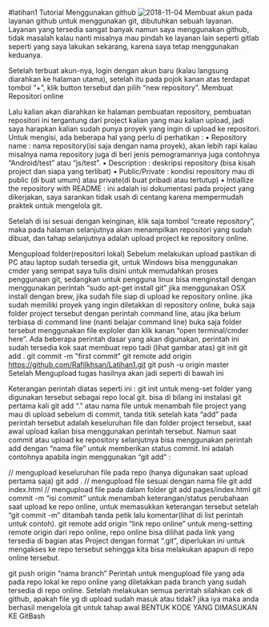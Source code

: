 #latihan1
Tutorial Menggunakan github
![2018-11-04](https://user-images.githubusercontent.com/46559356/51582426-91e8f280-1efe-11e9-9be6-7992f8762e55.png)
Membuat akun pada layanan github
untuk menggunakan git, dibutuhkan sebuah layanan. Layanan yang tersedia sangat banyak namun saya menggunakan github, tidak masalah kalau nanti misalnya mau pindah ke layanan lain seperti gitlab seperti yang saya lakukan sekarang, karena saya tetap menggunakan keduanya.

Setelah terbuat akun-nya, login dengan akun baru (kalau langsung diarahkan ke halaman utama), setelah itu pada pojok kanan atas terdapat tombol “+”, klik button tersebut dan pilih “new repository”.
Membuat Repositori online

Lalu kalian akan diarahkan ke halaman pembuatan repository, pembuatan repositori ini tergantung dari project kalian yang mau kalian upload, jadi saya harapkan kalian sudah punya proyek yang ingin di upload ke repositori.
Untuk mengisi, ada beberapa hal yang perlu di perhatikan :
•	Repository name : nama repository(isi saja dengan nama proyek), akan lebih rapi kalau misalnya nama repository juga di beri jenis pemogramannya juga contohnya “Android/test” atau “js/test”.
•	Description : deskripsi repository (bisa kisah project dan siapa yang terlibat)
•	Public/Private : kondisi repository mau di public (di buat umum) atau private(di buat pribadi atau tertutup)
•	Intiallize the repository with README : ini adalah isi dokumentasi pada project yang dikerjakan, saya sarankan tidak usah di centang karena mempermudah praktek untuk mengelola git.

Setelah di isi sesuai dengan keinginan, klik saja tombol “create repository”, maka pada halaman selanjutnya akan menampilkan repositori yang sudah dibuat, dan tahap selanjutnya adalah upload project ke repository online.

Mengupload folder(repositori lokal)
Sebelum melakukan upload pastikan di PC atau laptop sudah tersedia git, untuk Windows bisa menggunakan cmder yang sempat saya tulis disini untuk memudahkan proses penggunaan git, sedangkan untuk pengguna linux bisa menginstall dengan menggunakan perintah “sudo apt-get install git” jika menggunakan OSX install dengan brew, jika sudah file siap di upload ke repository online.
jika sudah memiliki proyek yang ingin diletakkan di repository online, buka saja folder project tersebut dengan perintah command line, atau jika belum terbiasa di command line (nanti belajar command line) buka saja folder tersebut menggunakan file exploler dan klik kanan “open terminal/cmder here”. Ada beberapa perintah dasar yang akan digunakan, perintah ini sudah tersedia kok saat membuat repo tadi (lihat gambar atas) 
git init 
git add . 
git commit -m "first commit" 
git remote add origin https://github.com/RafiIkhsan/Latihan1.git 
git push -u origin master
 
Setelah Mengupload tugas hasilnya akan jadi seperti di bawah ini 

Keterangan perintah diatas seperti ini :
git init
untuk meng-set folder yang digunakan tersebut sebagai repo local git. bisa di bilang ini instalasi git pertama kali
git add “.” atau nama file
untuk menambah file project yang mau di upload sebelum di commit, tanda titik setelah kata “add” pada perintah tersebut adalah keseluruhan file dan folder project tersebut, saat awal upload kalian bisa menggunakan perintah tersebut. Namun saat commit atau upload ke repository selanjutnya bisa menggunakan perintah add dengan “nama file” untuk memberikan status commit. Ini adalah contohnya apabila ingin menggunakan “git add” :


// mengupload keseluruhan file pada repo (hanya digunakan saat upload pertama saja)
git add .
// mengupload file sesuai dengan nama file
git add index.html
// mengupload file pada dalam folder
git add pages/index.html
git commit -m “isi commit”
untuk menambah keterangan/status perubahaan saat upload ke repo online, untuk memasukkan keterangan tersebut setelah “git commit -m” ditambah tanda petik lalu komentar(lihat di list perintah untuk contoh).
git remote add origin “link repo online”
untuk meng-setting remote origin dari repo online, repo online bisa dilihat pada link yang tersedia di bagian atas Project dengan format “.git”, diperlukan ini untuk mengakses ke repo tersebut sehingga kita bisa melakukan apapun di repo online tersebut.

git push origin “nama branch”
Perintah untuk mengupload file yang ada pada repo lokal ke repo online yang diletakkan pada branch yang sudah tersedia di repo online.
Setelah melakukan semua perintah silahkan cek di github, apakah file yg di upload sudah masuk atau tidak? jika iya maka anda berhasil mengelola git untuk tahap awal
BENTUK KODE YANG DIMASUKAN KE GitBash
